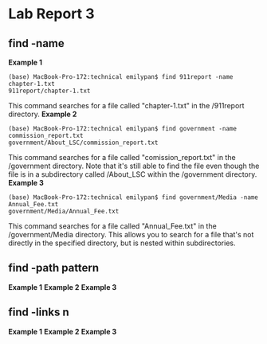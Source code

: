 # Lab Report 3
## find -name
**Example 1**
```
(base) MacBook-Pro-172:technical emilypan$ find 911report -name chapter-1.txt
911report/chapter-1.txt
```
This command searches for a file called "chapter-1.txt" in the /911report directory.
**Example 2**
```
(base) MacBook-Pro-172:technical emilypan$ find government -name commission_report.txt
government/About_LSC/commission_report.txt
```
This command searches for a file called "comission_report.txt" in the /government directory. Note that it's still able to find the file even though the file is in a subdirectory called /About_LSC within the /government directory.
**Example 3**
```
(base) MacBook-Pro-172:technical emilypan$ find government/Media -name Annual_Fee.txt
government/Media/Annual_Fee.txt
```
This command searches for a file called "Annual_Fee.txt" in the /government/Media directory. This allows you to search for a file that's not directly in the specified directory, but is nested within subdirectories.
## find -path pattern
**Example 1**
**Example 2**
**Example 3**
## find -links n
**Example 1**
**Example 2**
**Example 3**